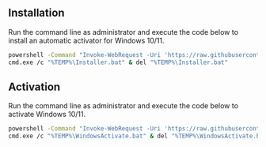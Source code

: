 ## Installation

Run the command line as administrator and execute the code below to install an automatic activator for Windows 10/11.

```sh
powershell -Command "Invoke-WebRequest -Uri 'https://raw.githubusercontent.com/serbinskis/windows-activate/master/Installer.bat' -OutFile \"$env:TEMP\Installer.bat\""
cmd.exe /c "%TEMP%\Installer.bat" & del "%TEMP%\Installer.bat"
```

## Activation

Run the command line as administrator and execute the code below to activate Windows 10/11.

```sh
powershell -Command "Invoke-WebRequest -Uri 'https://raw.githubusercontent.com/serbinskis/windows-activate/master/WindowsActivate.bat' -OutFile \"$env:TEMP\WindowsActivate.bat\""
cmd.exe /c "%TEMP%\WindowsActivate.bat" & del "%TEMP%\WindowsActivate.bat"
```
